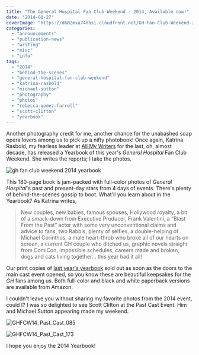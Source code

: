 ```yaml
---
title: "The General Hospital Fan Club Weekend - 2014, Available now!"
date: "2014-08-27"
coverImage: "https://d602mxa74hbsi.cloudfront.net/GH-Fan-Club-Weekend-2014.jpg"
categories:
  - "announcements"
  - "publication-news"
  - "writing"
  - "misc"
  - "info"
tags:
  - "2014"
  - "behind-the-scenes"
  - "general-hospital-fan-club-weekend"
  - "katrina-rasbold"
  - "michael-sutton"
  - "photography"
  - "photos"
  - "rebecca-gomez-farrell"
  - "scott-clifton"
  - "yearbook"
---
```


Another photography credit for me, another chance for the unabashed soap opera lovers among us to pick up a nifty photobook! Once again, Katrina Rasbold, my fearless leader at [All My Writers](http://allmywriters.net) for the last, oh, almost decade, has released a Yearbook of this year's _General Hospital_ Fan Club Weekend. She writes the reports; I take the photos.

![gh fan club weekend 2014 yearbook](https://d602mxa74hbsi.cloudfront.net/GH-Fan-Club-Weekend-2014.jpg)

This 180-page book is jam-packed with full-color photos of _General Hospital_'s past and present-day stars from 4 days of events. There's plenty of behind-the-scenes gossip to boot. What'll you learn about in the Yearbook? As Katrina writes,

> New couples, new babies, famous spouses, Hollywood royalty, a bit of a smack-down from Executive Producer, Frank Valentini, a “Blast From the Past” actor with some very unconventional claims and advice to fans, two Rabbis, plenty of selfies, a double-helping of Michael Corinthos, a male heart-throb who broke all of our hearts on screen, a current GH couple who ditched us, graphic novels straight from ComiCon, impossible schedules, careers made and broken, dogs and cats living together... this year had it all! 

Our print copies of [last year's yearbook](http://www.amazon.com/gp/product/1500857513/ref=as_li_tl?ie=UTF8&camp=1789&creative=390957&creativeASIN=1500857513&linkCode=as2&tag=media0477-20&linkId=Q32JNQ4HQ3PKZXZK) sold out as soon as the doors to the main cast event opened, so you know these are beautiful keepsakes for the _GH_ fans among us. Both full-color and black and white paperback versions are available from Amazon.

I couldn't leave you without sharing my favorite photos from the 2014 event, could I? I was so delighted to see Scott Clifton at the Past Cast Event. Him and Michael Sutton appearing made my weekend.

![GHFCW14_Past_Cast_085](https://d602mxa74hbsi.cloudfront.net/GHFCW14_Past_Cast_085.JPG)

![GHFCW14_Past_Cast_173](https://d602mxa74hbsi.cloudfront.net/GHFCW14_Past_Cast_173.JPG)

I hope you enjoy the 2014 Yearbook!
